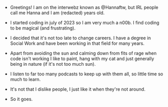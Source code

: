 - Greetings! I am on the interwebz known as @Hannaftw, but IRL people call me Hanna and I am (redacted) years old.
- I started coding in july of 2023 so I am very much a n00b. I find coding to be magical (and frustrating).
- I decided that it's not too late to change careers. I have a degree in Social Work and have been working in that field for many years.
- Apart from avoiding the sun and calming down from fits of rage when code isn't working I like to paint, hang with my cat and just generally being in nature (if it's not too much sun).
- I listen to far too many podcasts to keep up with them all, so little time so much to learn.
- It's not that I dislike people, I just like it when they're not around.

- So it goes.
